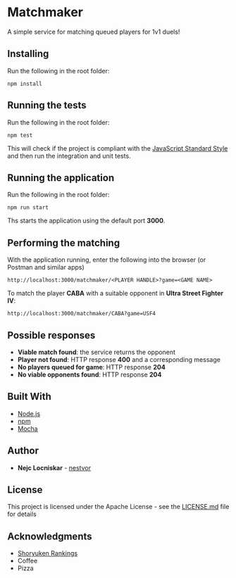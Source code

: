 # Matchmaker

A simple service for matching queued players for 1v1 duels!

## Installing

Run the following in the root folder:

```
npm install
```

## Running the tests

Run the following in the root folder:

```
npm test
```

This will check if the project is compliant with the [JavaScript Standard Style](https://standardjs.com/) and then run the integration and unit tests.

## Running the application

Run the following in the root folder:

```
npm run start
```

Ths starts the application using the default port **3000**.

## Performing the matching

With the application running, enter the following into the browser (or Postman and similar apps)

```
http://localhost:3000/matchmaker/<PLAYER HANDLE>?game=<GAME NAME>
```

To match the player **CABA** with a suitable opponent in **Ultra Street Fighter IV**:
 
```
http://localhost:3000/matchmaker/CABA?game=USF4
```

## Possible responses

* **Viable match found**: the service returns the opponent
* **Player not found**: HTTP response **400** and a corresponding message
* **No players queued for game**: HTTP response **204**
* **No viable opponents found**: HTTP response **204**

## Built With

* [Node.js](https://nodejs.org/)
* [npm](https://www.npmjs.com/)
* [Mocha](https://mochajs.org/)

## Author

* **Nejc Locniskar** - [nestvor](https://github.com/nestvor/)

## License

This project is licensed under the Apache License - see the [LICENSE.md](LICENSE.md) file for details

## Acknowledgments

* [Shoryuken Rankings](http://rank.shoryuken.com/api/index)
* Coffee
* Pizza

